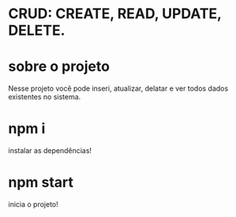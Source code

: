 # CRUD: CREATE, READ, UPDATE, DELETE.

# sobre o projeto
Nesse projeto você pode inseri, atualizar, delatar e ver todos dados existentes no sistema.

# npm i 
instalar as dependências!

# npm start
inicia o projeto!